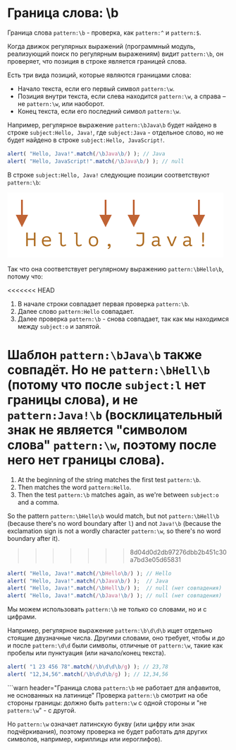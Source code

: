 # Граница слова: \b

Граница слова `pattern:\b` - проверка, как `pattern:^` и `pattern:$`.

Когда движок регулярных выражений (программный модуль, реализующий поиск по регулярным выражениям) видит `pattern:\b`, он проверяет, что позиция в строке является границей слова.

Есть три вида позиций, которые являются границами слова:

- Начало текста, если его первый символ `pattern:\w`.
- Позиция внутри текста, если слева находится `pattern:\w`, а справа – не `pattern:\w`, или наоборот.
- Конец текста, если его последний символ `pattern:\w`.

Например, регулярное выражение `pattern:\bJava\b` будет найдено в строке `subject:Hello, Java!`, где `subject:Java` - отдельное слово, но не будет найдено в строке `subject:Hello, JavaScript!`.

```js run
alert( "Hello, Java!".match(/\bJava\b/) ); // Java
alert( "Hello, JavaScript!".match(/\bJava\b/) ); // null
```

В строке `subject:Hello, Java!` следующие позиции соответствуют `pattern:\b`:

![](hello-java-boundaries.svg)

Так что она соответствует регулярному выражению `pattern:\bHello\b`, потому что:

<<<<<<< HEAD
1. В начале строки совпадает первая проверка `pattern:\b`.
2. Далее слово `pattern:Hello` совпадает.
3. Далее проверка `pattern:\b` - снова совпадает, так как мы находимся между `subject:o` и запятой.

Шаблон `pattern:\bJava\b` также совпадёт. Но не `pattern:\bHell\b` (потому что после `subject:l` нет границы слова), и не `pattern:Java!\b` (восклицательный знак не является "символом слова" `pattern:\w`, поэтому после него нет границы слова).
=======
1. At the beginning of the string matches the first test `pattern:\b`.
2. Then matches the word `pattern:Hello`.
3. Then the test `pattern:\b` matches again, as we're between `subject:o` and a comma.

So the pattern `pattern:\bHello\b` would match, but not `pattern:\bHell\b` (because there's no word boundary after `l`) and not `Java!\b` (because the exclamation sign is not a wordly character `pattern:\w`, so there's no word boundary after it).
>>>>>>> 8d04d0d2db97276dbb2b451c30a7bd3e05d65831

```js run
alert( "Hello, Java!".match(/\bHello\b/) ); // Hello
alert( "Hello, Java!".match(/\bJava\b/) );  // Java
alert( "Hello, Java!".match(/\bHell\b/) );  // null (нет совпадения)
alert( "Hello, Java!".match(/\bJava!\b/) ); // null (нет совпадения)
```

Мы можем использовать `pattern:\b` не только со словами, но и с цифрами.

Например, регулярное выражение `pattern:\b\d\d\b` ищет отдельно стоящие двузначные числа. Другими словами, оно требует, чтобы и до и после `pattern:\d\d` были символы, отличные от `pattern:\w`, такие как пробелы или пунктуация (или начало/конец текста).

```js run
alert( "1 23 456 78".match(/\b\d\d\b/g) ); // 23,78
alert( "12,34,56".match(/\b\d\d\b/g) ); // 12,34,56
```

```warn header="Граница слова `pattern:\b` не работает для алфавитов, не основанных на латинице"
Проверка `pattern:\b` смотрит на обе стороны границы: должно быть `pattern:\w` с одной стороны и "не `pattern:\w`" - с другой.

Но `pattern:\w` означает латинскую букву (или цифру или знак подчёркивания), поэтому проверка не будет работать для других символов, например, кириллицы или иероглифов).
```
